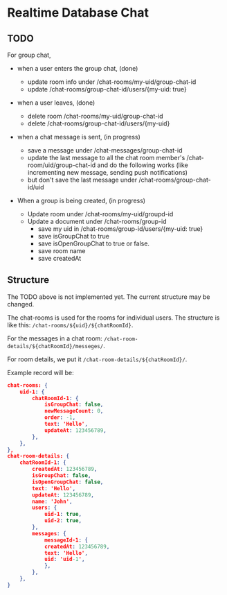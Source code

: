 # Realtime Database Chat

## TODO

For group chat,

- when a user enters the group chat, (done)

  - update room info under /chat-rooms/my-uid/group-chat-id
  - update /chat-rooms/group-chat-id/users/{my-uid: true}

- when a user leaves, (done)

  - delete room /chat-rooms/my-uid/group-chat-id
  - delete /chat-rooms/group-chat-id/users/{my-uid}

- when a chat message is sent, (in progress)

  - save a message under /chat-messages/group-chat-id
  - update the last message to all the chat room member's /chat-room/uid/group-chat-id and do the following works (like incrementing new message, sending push notifications)
  - but don't save the last message under /chat-rooms/group-chat-id/uid

- When a group is being created, (in progress)
  - Update room under /chat-rooms/my-uid/groupd-id
  - Update a document under /chat-rooms/group-id
    - save my uid in /chat-rooms/group-id/users/{my-uid: true}
    - save isGroupChat to true
    - save isOpenGroupChat to true or false.
    - save room name
    - save createdAt

## Structure

The TODO above is not implemented yet. The current structure may be changed.

The chat-rooms is used for the rooms for individual users. The structure is like this: `/chat-rooms/${uid}/${chatRoomId}`.

For the messages in a chat room: `/chat-room-details/${chatRoomId}/messeges/`.

For room details, we put it `/chat-room-details/${chatRoomId}/`.

Example record will be:

```json
chat-rooms: {
    uid-1: {
        chatRoomId-1: {
            isGroupChat: false,
            newMessageCount: 0,
            order: -1,
            text: 'Hello',
            updateAt: 123456789,
        },
    },
},
chat-room-details: {
    chatRoomId-1: {
        createdAt: 123456789,
        isGroupChat: false,
        isOpenGroupChat: false,
        text: 'Hello',
        updateAt: 123456789,
        name: 'John',
        users: {
            uid-1: true,
            uid-2: true,
        },
        messages: {
            messageId-1: {
            createdAt: 123456789,
            text: 'Hello',
            uid: 'uid-1',
            },
        },
    },
}

```
